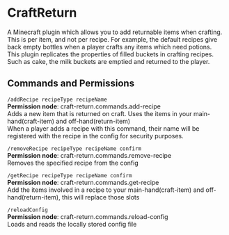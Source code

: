 # CraftReturn  

A Minecraft plugin which allows you to add returnable items when crafting. This is per item, and not per recipe. For example, the default recipes give back empty bottles when a player crafts any items which need potions.  
This plugin replicates the properties of filled buckets in crafting recipes. Such as cake, the milk buckets are emptied and returned to the player.  


## Commands and Permissions  

`/addRecipe recipeType recipeName`  
**Permission node**: craft-return.commands.add-recipe  
Adds a new item that is returned on craft. Uses the items in your main-hand(craft-item) and off-hand(return-item)  
When a player adds a recipe with this command, their name will be registered with the recipe in the config for security purposes.  


`/removeRecipe recipeType recipeName confirm`  
**Permission node**: craft-return.commands.remove-recipe  
Removes the specified recipe from the config  


`/getRecipe recipeType recipeName confirm`  
**Permission node**: craft-return.commands.get-recipe  
Add the items involved in a recipe to your main-hand(craft-item) and off-hand(return-item), this will replace those slots  


`/reloadConfig`  
**Permission node**: craft-return.commands.reload-config  
Loads and reads the locally stored config file  
